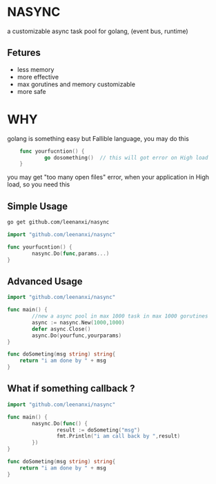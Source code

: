 # NASYNC 

a customizable async task pool for golang, (event bus, runtime)

## Fetures

* less memory
* more effective
* max gorutines and memory customizable
* more safe

# WHY

golang is something easy but Fallible language, you may do this 

```go
    func yourfucntion() {
            go dosomething()  // this will got error on High load
    }
```

you may get "too many open files" error, when your application  in High load, so you need this 


## Simple Usage

```bash
go get github.com/leenanxi/nasync
```

```go
import "github.com/leenanxi/nasync"

func yourfucntion() {
        nasync.Do(func,params...)
}
```


## Advanced Usage
```go
import "github.com/leenanxi/nasync"

func main() {
        //new a async pool in max 1000 task in max 1000 gorutines
        async := nasync.New(1000,1000)
        defer async.Close()
        async.Do(yourfunc,yourparams)
}

func doSometing(msg string) string{
	return "i am done by " + msg
}

```



## What if something callback ?

```go
import "github.com/leenanxi/nasync"

func main() {
        nasync.Do(func() {
        		result := doSometing("msg")
        		fmt.Println("i am call back by ",result)
        })
}

func doSometing(msg string) string{
	return "i am done by " + msg
}

```




